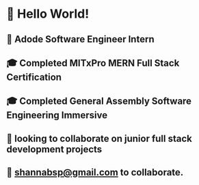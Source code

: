 # :wave: Hello World!
##  :school_satchel: Adode Software Engineer Intern
## 	:mortar_board: Completed  MITxPro MERN Full Stack Certification
## 	:mortar_board: Completed  General Assembly Software Engineering Immersive
##  :eyes: looking to collaborate on junior full stack development projects
##  :email: shannabsp@gmail.com to collaborate.






